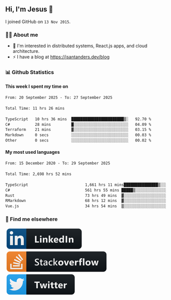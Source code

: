 ## Hi, I'm Jesus 👋

I joined GitHub on `13 Nov 2015`.

<!-- Talking about you -->

### 👨‍💻 About me

- 👦 I'm interested in distributed systems, React.js apps, and cloud architecture.
- ⚡️ I have a blog at <https://jsantanders.dev/blog>

### 📊 Github Statistics

#### This week I spent my time on

<!--START_SECTION:weekly-->

```txt
From: 20 September 2025 - To: 27 September 2025

Total Time: 11 hrs 26 mins

TypeScript   10 hrs 36 mins  ███████████████████████▒░   92.70 %
C#           28 mins         █░░░░░░░░░░░░░░░░░░░░░░░░   04.09 %
Terraform    21 mins         ▓░░░░░░░░░░░░░░░░░░░░░░░░   03.15 %
Markdown     0 secs          ░░░░░░░░░░░░░░░░░░░░░░░░░   00.03 %
Other        0 secs          ░░░░░░░░░░░░░░░░░░░░░░░░░   00.02 %
```

<!--END_SECTION:weekly-->

#### My most used languages

<!--START_SECTION:alltime-->

```txt
From: 15 December 2020 - To: 29 September 2025

Total Time: 2,698 hrs 52 mins

TypeScript                         1,661 hrs 11 mins███████████████▒░░░░░░░░░   61.55 %
C#                                 561 hrs 55 mins █████▒░░░░░░░░░░░░░░░░░░░   20.82 %
Rust                               73 hrs 49 mins  ▓░░░░░░░░░░░░░░░░░░░░░░░░   02.74 %
RMarkdown                          68 hrs 12 mins  ▓░░░░░░░░░░░░░░░░░░░░░░░░   02.53 %
Vue.js                             34 hrs 54 mins  ▒░░░░░░░░░░░░░░░░░░░░░░░░   01.29 %
```

<!--END_SECTION:alltime-->

### 📢 Find me elsewhere

<p>
  <a target="_blank" href="https://linkedin.com/in/jsantanders">
    <img src="https://github.com/jsantanders/jsantanders/blob/master/img/linkedin.svg" alt="LinkedIn" style="vertical-align:top; margin:4px">
  </a>
  
  <a target="_blank" href="https://stackoverflow.com/users/7318331/jesus-santander">
    <img src="https://github.com/jsantanders/jsantanders/blob/master/img/stackoverflow.svg" alt="StackOverflow" style="vertical-align:top; margin:4px">
  </a>
  
  <a target="_blank" href="http://twitter.com/jsantanders">
    <img src="https://github.com/jsantanders/jsantanders/blob/master/img/twitter.svg" alt="Twitter" style="vertical-align:top; margin:4px">
  </a>
</p>
